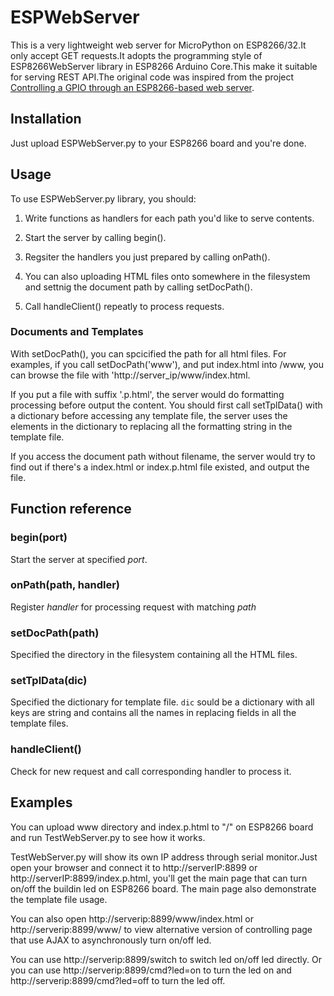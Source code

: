 # ESPWebServer

This is a very lightweight web server for MicroPython on ESP8266/32.It only accept GET requests.It adopts the programming style of  ESP8266WebServer library in ESP8266 Arduino Core.This make it suitable for serving REST API.The original code was inspired from the project [Controlling a GPIO through an ESP8266-based web server](https://lab.whitequark.org/notes/2016-10-20/controlling-a-gpio-through-an-esp8266-based-web-server/).

## Installation

Just upload ESPWebServer.py to your ESP8266 board and you're done.

## Usage

To use ESPWebServer.py library, you should:

1. Write functions as handlers for each path you'd like to serve contents. 

1. Start the server by calling begin(). 

1. Regsiter the handlers you just prepared by calling onPath().

1. You can also uploading HTML files onto somewhere in the filesystem and settnig the document path by calling setDocPath().

1. Call handleClient() repeatly to process requests.

### Documents and Templates

With setDocPath(), you can spcicified the path for all html files. For examples, if you call setDocPath('www'), and put index.html into /www, you can browse the file with 'http://server_ip/www/index.html. 

If you put a file with suffix '.p.html', the server would do formatting processing before output the content. You should first call setTplData() with a dictionary before accessing any template file, the server uses the elements in the dictionary to replacing all the formatting string in the template file.

If you access the document path without filename, the server would try to find out if there's a index.html or index.p.html file existed, and output the file. 

## Function reference

### begin(port)

Start the server at specified *port*.

### onPath(path, handler)

Register *handler* for processing request with matching *path* 

### setDocPath(path)

Specified the directory in the filesystem containing all the HTML files.

### setTplData(dic)

Specified the dictionary for template file. `dic` sould be a dictionary with all keys are string and contains all the names in replacing fields in all the template files.

### handleClient()

Check for new request and call corresponding handler to process it.

## Examples

You can upload www directory and index.p.html to "/" on ESP8266 board and run TestWebServer.py to see how it works.

TestWebServer.py will show its own IP address through serial monitor.Just open your browser and connect it to http://serverIP:8899 or http://serverIP:8899/index.p.html, you'll get the main page that can turn on/off the buildin led on ESP8266 board. The main page also demonstrate the template file usage. 

You can also open http://serverip:8899/www/index.html or http://serverip:8899/www/ to view alternative version of controlling page that use AJAX to asynchronously turn on/off led.

You can use http://serverip:8899/switch to switch led on/off led directly. Or you can use http://serverip:8899/cmd?led=on to turn the led on and http://serverip:8899/cmd?led=off to turn the led off.
